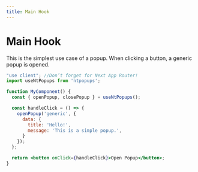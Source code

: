 ```yaml
---
title: Main Hook
---
```


# Main Hook
This is the simplest use case of a popup. When clicking a button, a generic popup is opened.

```jsx
"use client"; //Don’t forget for Next App Router!
import useNtPopups from 'ntpopups';

function MyComponent() {
  const { openPopup, closePopup } = useNtPopups();

  const handleClick = () => {
    openPopup('generic', {
      data: {
        title: 'Hello!',
        message: 'This is a simple popup.',
      }
    });
  };

  return <button onClick={handleClick}>Open Popup</button>;
}
```